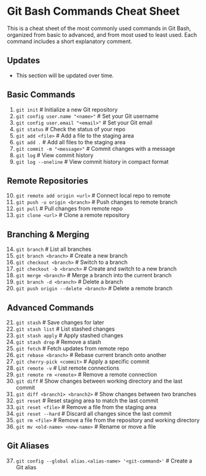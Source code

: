 # Git Bash Commands Cheat Sheet

This is a cheat sheet of the most commonly used commands in Git Bash, organized from basic to advanced, and from most used to least used. Each command includes a short explanatory comment.

## Updates

- This section will be updated over time.

## Basic Commands

1. `git init` # Initialize a new Git repository
2. `git config user.name "<name>"` # Set your Git username
3. `git config user.email "<email>"` # Set your Git email
4. `git status` # Check the status of your repo
5. `git add <file>` # Add a file to the staging area
6. `git add .` # Add all files to the staging area
7. `git commit -m "<message>"` # Commit changes with a message
8. `git log` # View commit history
9. `git log --oneline` # View commit history in compact format

## Remote Repositories

10. `git remote add origin <url>` # Connect local repo to remote
11. `git push -u origin <branch>` # Push changes to remote branch
12. `git pull` # Pull changes from remote repo
13. `git clone <url>` # Clone a remote repository

## Branching & Merging

14. `git branch` # List all branches
15. `git branch <branch>` # Create a new branch
16. `git checkout <branch>` # Switch to a branch
17. `git checkout -b <branch>` # Create and switch to a new branch
18. `git merge <branch>` # Merge a branch into the current branch
19. `git branch -d <branch>` # Delete a branch
20. `git push origin --delete <branch>` # Delete a remote branch

## Advanced Commands

21. `git stash` # Save changes for later
22. `git stash list` # List stashed changes
23. `git stash apply` # Apply stashed changes
24. `git stash drop` # Remove a stash
25. `git fetch` # Fetch updates from remote repo
26. `git rebase <branch>` # Rebase current branch onto another
27. `git cherry-pick <commit>` # Apply a specific commit
28. `git remote -v` # List remote connections
29. `git remote rm <remote>` # Remove a remote connection
30. `git diff` # Show changes between working directory and the last commit
31. `git diff <branch1> <branch2>` # Show changes between two branches
32. `git reset` # Reset staging area to match the last commit
33. `git reset <file>` # Remove a file from the staging area
34. `git reset --hard` # Discard all changes since the last commit
35. `git rm <file>` # Remove a file from the repository and working directory
36. `git mv <old-name> <new-name>` # Rename or move a file

## Git Aliases

37. `git config --global alias.<alias-name> '<git-command>'` # Create a Git alias
